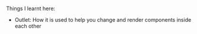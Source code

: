 Things I learnt here:
- Outlet: How it is used to help you change and render components inside each other
